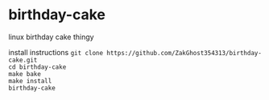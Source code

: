 # birthday-cake
linux birthday cake thingy



install instructions
`git clone https://github.com/ZakGhost354313/birthday-cake.git`<br>
`cd birthday-cake`<br>
`make bake`<br>
`make install`<br>
`birthday-cake`<br>
